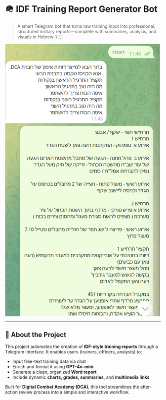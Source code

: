 # 🪖 IDF Training Report Generator Bot

> A smart Telegram bot that turns raw training input into professional, structured military reports—complete with summaries, analysis, and visuals in Hebrew 🇮🇱

![Telegram Bot Demo](./telegram_bot_example.png)

---

## 🎯 About the Project

This project automates the creation of **IDF-style training reports** through a Telegram interface. It enables users (trainers, officers, analysts) to:

- Input free-text training data via chat
- Enrich and format it using **GPT-4o-mini**
- Generate a clean, organized **Word report**
- Include dynamic **charts, grades, summaries**, and **multimedia links**

Built for **Digital Combat Academy (DCA)**, this tool streamlines the after-action review process into a simple and interactive workflow.
